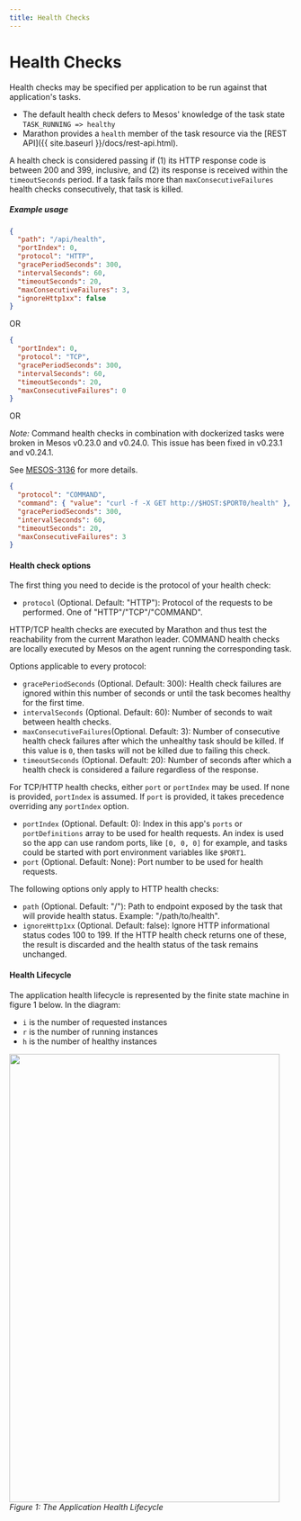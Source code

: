 ```yaml
---
title: Health Checks
---
```


# Health Checks

Health checks may be specified per application to be run against that application's tasks.

- The default health check defers to Mesos' knowledge of the task state `TASK_RUNNING => healthy`
- Marathon provides a `health` member of the task resource
  via the [REST API]({{ site.baseurl }}/docs/rest-api.html).

A health check is considered passing if (1) its HTTP response code is between
200 and 399, inclusive, and (2) its response is received within the
`timeoutSeconds` period. If a task fails more than `maxConsecutiveFailures` health
checks consecutively, that task is killed.

##### Example usage

```json
{
  "path": "/api/health",
  "portIndex": 0,
  "protocol": "HTTP",
  "gracePeriodSeconds": 300,
  "intervalSeconds": 60,
  "timeoutSeconds": 20,
  "maxConsecutiveFailures": 3,
  "ignoreHttp1xx": false
}
```

OR

```json
{
  "portIndex": 0,
  "protocol": "TCP",
  "gracePeriodSeconds": 300,
  "intervalSeconds": 60,
  "timeoutSeconds": 20,
  "maxConsecutiveFailures": 0
}
```

OR

*Note:* Command health checks in combination with dockerized tasks were
broken in Mesos v0.23.0 and v0.24.0. This issue has been fixed in
v0.23.1 and v0.24.1.

See [MESOS-3136](https://issues.apache.org/jira/browse/MESOS-3136) for
more details.

```json
{
  "protocol": "COMMAND",
  "command": { "value": "curl -f -X GET http://$HOST:$PORT0/health" },
  "gracePeriodSeconds": 300,
  "intervalSeconds": 60,
  "timeoutSeconds": 20,
  "maxConsecutiveFailures": 3
}
```

#### Health check options

The first thing you need to decide is the protocol of your health check:

* `protocol` (Optional. Default: "HTTP"): Protocol of the requests to be
  performed. One of "HTTP"/"TCP"/"COMMAND".

HTTP/TCP health checks are executed by Marathon and thus test the reachability from
the current Marathon leader. COMMAND health checks are locally executed by Mesos on
the agent running the corresponding task.

Options applicable to every protocol:

* `gracePeriodSeconds` (Optional. Default: 300): Health check failures are
  ignored within this number of seconds or until the task becomes healthy for
  the first time.
* `intervalSeconds` (Optional. Default: 60): Number of seconds to wait between
  health checks.
* `maxConsecutiveFailures`(Optional. Default: 3): Number of consecutive health
  check failures after which the unhealthy task should be killed. If this value
  is `0`, then tasks will not be killed due to failing this check.
* `timeoutSeconds` (Optional. Default: 20): Number of seconds after which a
  health check is considered a failure regardless of the response.

For TCP/HTTP health checks, either `port` or `portIndex` may be used. If none is provided, `portIndex` is assumed. If `port` is provided, it takes precedence overriding any `portIndex` option.

* `portIndex` (Optional. Default: 0): Index in this app's `ports` or
  `portDefinitions` array to be used for health requests. An index is used
  so the app can use random ports, like `[0, 0, 0]` for example, and tasks
  could be started with port environment variables like `$PORT1`.
* `port` (Optional. Default: None): Port number to be used for health requests.

The following options only apply to HTTP health checks:

* `path` (Optional. Default: "/"): Path to endpoint exposed by the task that
  will provide health  status. Example: "/path/to/health".
* `ignoreHttp1xx` (Optional. Default: false): Ignore HTTP informational status
  codes 100 to 199. If the HTTP health check returns one of these, the result is
  discarded and the health status of the task remains unchanged.

#### Health Lifecycle

The application health lifecycle is represented by the finite state machine in figure 1 below.  In the diagram:

- `i` is the number of requested instances
- `r` is the number of running instances
- `h` is the number of healthy instances

<p class="text-center">
  <img src="{{site.baseurl}}/img/app-state.png" width="481" height="797" alt=""><br>
  <em>Figure 1: The Application Health Lifecycle</em>
</p>
